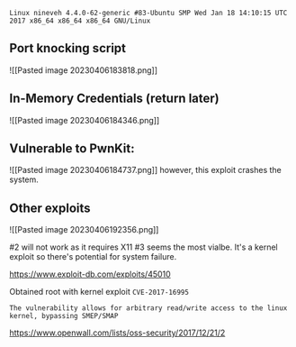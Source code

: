 `Linux nineveh 4.4.0-62-generic #83-Ubuntu SMP Wed Jan 18 14:10:15 UTC 2017 x86_64 x86_64 x86_64 GNU/Linux`

## Port knocking script
![[Pasted image 20230406183818.png]]

## In-Memory Credentials (return later)
![[Pasted image 20230406184346.png]]

## Vulnerable to PwnKit:
![[Pasted image 20230406184737.png]]
however, this exploit crashes the system.

## Other exploits
![[Pasted image 20230406192356.png]]

#2 will not work as it requires X11
#3 seems the most vialbe. It's a kernel exploit so there's potential for system failure.

https://www.exploit-db.com/exploits/45010

Obtained root with kernel exploit `CVE-2017-16995`

```
The vulnerability allows for arbitrary read/write access to the linux kernel, bypassing SMEP/SMAP
```
https://www.openwall.com/lists/oss-security/2017/12/21/2